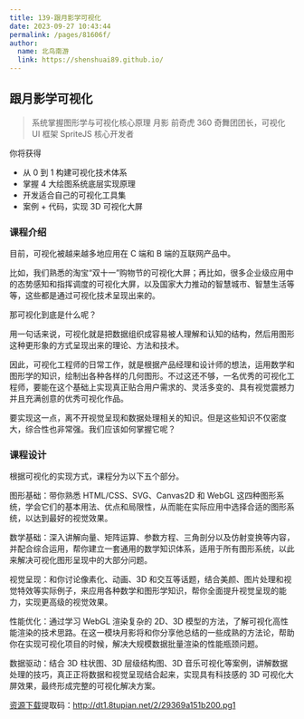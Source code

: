 ```yaml
---
title: 139-跟月影学可视化
date: 2023-09-27 10:43:44
permalink: /pages/81606f/
author: 
  name: 北鸟南游
  link: https://shenshuai89.github.io/
---
```

## 跟月影学可视化
> 系统掌握图形学与可视化核心原理
> 月影  前奇虎 360 奇舞团团长，可视化 UI 框架 SpriteJS 核心开发者

你将获得
- 从 0 到 1 构建可视化技术体系
- 掌握 4 大绘图系统底层实现原理
- 开发适合自己的可视化工具集
- 案例 + 代码，实现 3D 可视化大屏

### 课程介绍

目前，可视化被越来越多地应用在 C 端和 B 端的互联网产品中。

比如，我们熟悉的淘宝“双十一”购物节的可视化大屏；再比如，很多企业级应用中的态势感知和指挥调度的可视化大屏，以及国家大力推动的智慧城市、智慧生活等等，这些都是通过可视化技术呈现出来的。

那可视化到底是什么呢？

用一句话来说，可视化就是把数据组织成容易被人理解和认知的结构，然后用图形这种更形象的方式呈现出来的理论、方法和技术。

因此，可视化工程师的日常工作，就是根据产品经理和设计师的想法，运用数学和图形学的知识，绘制出各种各样的几何图形。不过这还不够，一名优秀的可视化工程师，要能在这个基础上实现真正贴合用户需求的、灵活多变的、具有视觉震撼力并且充满创意的优秀可视化作品。

要实现这一点，离不开视觉呈现和数据处理相关的知识。但是这些知识不仅密度大，综合性也非常强。我们应该如何掌握它呢？

### 课程设计
根据可视化的实现方式，课程分为以下五个部分。

图形基础：带你熟悉 HTML/CSS、SVG、Canvas2D 和 WebGL 这四种图形系统，学会它们的基本用法、优点和局限性，从而能在实际应用中选择合适的图形系统，以达到最好的视觉效果。

数学基础：深入讲解向量、矩阵运算、参数方程、三角剖分以及仿射变换等内容，并配合综合运用，帮你建立一套通用的数学知识体系，适用于所有图形系统，以此来解决可视化图形呈现中的大部分问题。

视觉呈现：和你讨论像素化、动画、3D 和交互等话题，结合美颜、图片处理和视觉特效等实际例子，来应用各种数学和图形学知识，帮你全面提升视觉呈现的能力，实现更高级的视觉效果。

性能优化：通过学习 WebGL 渲染复杂的 2D、3D 模型的方法，了解可视化高性能渲染的技术思路。在这一模块月影将和你分享他总结的一些成熟的方法论，帮助你在实现可视化项目的时候，解决大规模数据批量渲染的性能瓶颈问题。

数据驱动：结合 3D 柱状图、3D 层级结构图、3D 音乐可视化等案例，讲解数据处理的技巧，真正正将数据和视觉呈现结合起来，实现具有科技感的 3D 可视化大屏效果，最终形成完整的可视化解决方案。

[资源下载](https://pan.baidu.com/s/1iDbg1XCJ7yfb3o3w8p0Jhg)提取码：http://dt1.8tupian.net/2/29369a151b200.pg1